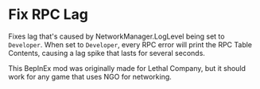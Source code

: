 # Fix RPC Lag
Fixes lag that's caused by NetworkManager.LogLevel being set to `Developer`. When set to `Developer`, every RPC error will print the RPC Table Contents, causing a lag spike that lasts for several seconds.

This BepInEx mod was originally made for Lethal Company, but it should work for any game that uses NGO  for networking.
